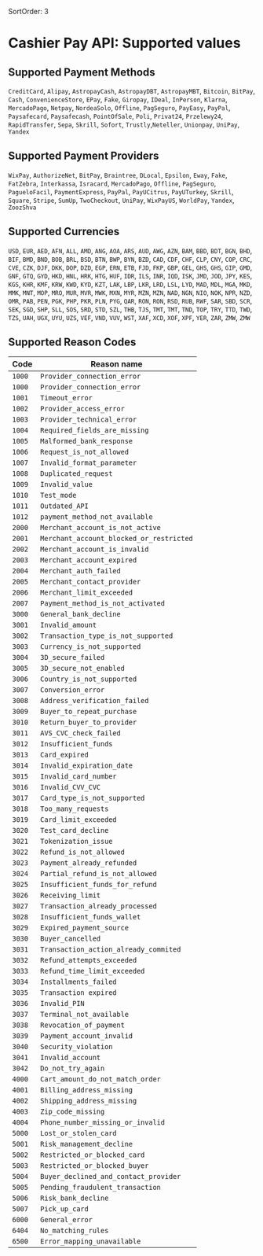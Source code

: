 SortOrder: 3
# Cashier Pay API: Supported values

## Supported Payment Methods

`CreditCard`, `Alipay`, `AstropayCash`, `AstropayDBT`, `AstropayMBT`, `Bitcoin`,
`BitPay`, `Cash`, `ConvenienceStore`, `EPay`, `Fake`, `Giropay`, `IDeal`,
`InPerson`, `Klarna`, `MercadoPago`, `Netpay`, `NordeaSolo`, `Offline`,
`PagSeguro`, `PayEasy`, `PayPal`, `Paysafecard`, `Paysafecash`, `PointOfSale`,
`Poli`, `Privat24`, `Przelewy24`, `RapidTransfer`, `Sepa`, `Skrill`,
`Sofort`, `Trustly`,`Neteller`, `Unionpay`, `UniPay`, `Yandex`

## Supported Payment Providers

`WixPay`, `AuthorizeNet`, `BitPay`, `Braintree`, `DLocal`, `Epsilon`,
`Eway`, `Fake`, `FatZebra`, `Interkassa`, `Isracard`, `MercadoPago`,
`Offline`, `PagSeguro`, `PagueloFacil`, `PaymentExpress`, `PayPal`,
`PayUCitrus`, `PayUTurkey`, `Skrill`, `Square`, `Stripe`, `SumUp`,
`TwoCheckout`, `UniPay`, `WixPayUS`, `WorldPay`, `Yandex`,
`ZoozShva`

## Supported Currencies

`USD`, `EUR`, `AED`, `AFN`, `ALL`, `AMD`, `ANG`, `AOA`, `ARS`, `AUD`,
`AWG`, `AZN`, `BAM`, `BBD`, `BDT`, `BGN`, `BHD`, `BIF`, `BMD`, `BND`,
`BOB`, `BRL`, `BSD`, `BTN`, `BWP`, `BYN`, `BZD`, `CAD`, `CDF`, `CHF`,
`CLP`, `CNY`, `COP`, `CRC`, `CVE`, `CZK`, `DJF`, `DKK`, `DOP`, `DZD`,
`EGP`, `ERN`, `ETB`, `FJD`, `FKP`, `GBP`, `GEL`, `GHS`, `GHS`, `GIP`,
`GMD`, `GNF`, `GTQ`, `GYD`, `HKD`, `HNL`, `HRK`, `HTG`, `HUF`, `IDR`,
`ILS`, `INR`, `IQD`, `ISK`, `JMD`, `JOD`, `JPY`, `KES`, `KGS`, `KHR`,
`KMF`, `KRW`, `KWD`, `KYD`, `KZT`, `LAK`, `LBP`, `LKR`, `LRD`, `LSL`,
`LYD`, `MAD`, `MDL`, `MGA`, `MKD`, `MMK`, `MNT`, `MOP`, `MRO`, `MUR`,
`MVR`, `MWK`, `MXN`, `MYR`, `MZN`, `MZN`, `NAD`, `NGN`, `NIO`, `NOK`,
`NPR`, `NZD`, `OMR`, `PAB`, `PEN`, `PGK`, `PHP`, `PKR`, `PLN`, `PYG`,
`QAR`, `RON`, `RON`, `RSD`, `RUB`, `RWF`, `SAR`, `SBD`, `SCR`, `SEK`,
`SGD`, `SHP`, `SLL`, `SOS`, `SRD`, `STD`, `SZL`, `THB`, `TJS`, `TMT`,
`TMT`, `TND`, `TOP`, `TRY`, `TTD`, `TWD`, `TZS`, `UAH`, `UGX`, `UYU`,
`UZS`, `VEF`, `VND`, `VUV`, `WST`, `XAF`, `XCD`, `XOF`, `XPF`, `YER`,
`ZAR`, `ZMW`, `ZMW`

## Supported Reason Codes


|  Code  | Reason name                  |
| ------ | --------------------------- |
| `1000` | `Provider_connection_error` |
| `1000` | `Provider_connection_error` |
| `1001` | `Timeout_error` |
| `1002` | `Provider_access_error` |
| `1003` | `Provider_technical_error` |
| `1004` | `Required_fields_are_missing` |
| `1005` | `Malformed_bank_response` |
| `1006` | `Request_is_not_allowed` |
| `1007` | `Invalid_format_parameter` |
| `1008` | `Duplicated_request` |
| `1009` | `Invalid_value` |
| `1010` | `Test_mode` |
| `1011` | `Outdated_API` |
| `1012` | `payment_method_not_available` |
| `2000` | `Merchant_account_is_not_active` |
| `2001` | `Merchant_account_blocked_or_restricted` |
| `2002` | `Merchant_account_is_invalid` |
| `2003` | `Merchant_account_expired` |
| `2004` | `Merchant_auth_failed` |
| `2005` | `Merchant_contact_provider` |
| `2006` | `Merchant_limit_exceeded` |
| `2007` | `Payment_method_is_not_activated` |
| `3000` | `General_bank_decline` |
| `3001` | `Invalid_amount` |
| `3002` | `Transaction_type_is_not_supported` |
| `3003` | `Currency_is_not_supported` |
| `3004` | `3D_secure_failed` |
| `3005` | `3D_secure_not_enabled` |
| `3006` | `Country_is_not_supported` |
| `3007` | `Conversion_error` |
| `3008` | `Address_verification_failed` |
| `3009` | `Buyer_to_repeat_purchase` |
| `3010` | `Return_buyer_to_provider` |
| `3011` | `AVS_CVC_check_failed` |
| `3012` | `Insufficient_funds` |
| `3013` | `Card_expired` |
| `3014` | `Invalid_expiration_date` |
| `3015` | `Invalid_card_number` |
| `3016` | `Invalid_CVV_CVC` |
| `3017` | `Card_type_is_not_supported` |
| `3018` | `Too_many_requests` |
| `3019` | `Card_limit_exceeded` |
| `3020` | `Test_card_decline` |
| `3021` | `Tokenization_issue` |
| `3022` | `Refund_is_not_allowed` |
| `3023` | `Payment_already_refunded` |
| `3024` | `Partial_refund_is_not_allowed` |
| `3025` | `Insufficient_funds_for_refund` |
| `3026` | `Receiving_limit` |
| `3027` | `Transaction_already_processed` |
| `3028` | `Insufficient_funds_wallet` |
| `3029` | `Expired_payment_source` |
| `3030` | `Buyer_cancelled` |
| `3031` | `Transaction_action_already_commited` |
| `3032` | `Refund_attempts_exceeded` |
| `3033` | `Refund_time_limit_exceeded` |
| `3034` | `Installments_failed` |
| `3035` | `Transaction expired` |
| `3036` | `Invalid_PIN` |
| `3037` | `Terminal_not_available` |
| `3038` | `Revocation_of_payment` |
| `3039` | `Payment_account_invalid` |
| `3040` | `Security_violation` |
| `3041` | `Invalid_account` |
| `3042` | `Do_not_try_again` |
| `4000` | `Cart_amount_do_not_match_order` |
| `4001` | `Billing_address_missing` |
| `4002` | `Shipping_address_missing` |
| `4003` | `Zip_code_missing` |
| `4004` | `Phone_number_missing_or_invalid` |
| `5000` | `Lost_or_stolen_card` |
| `5001` | `Risk_management_decline` |
| `5002` | `Restricted_or_blocked_card` |
| `5003` | `Restricted_or_blocked_buyer` |
| `5004` | `Buyer_declined_and_contact_provider` |
| `5005` | `Pending_fraudulent_transaction` |
| `5006` | `Risk_bank_decline` |
| `5007` | `Pick_up_card` |
| `6000` | `General_error` |
| `6404` | `No_matching_rules` |
| `6500` | `Error_mapping_unavailable` |
